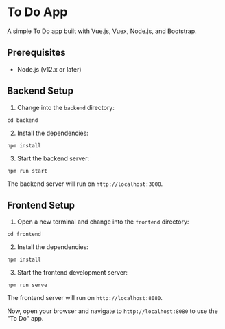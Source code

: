 # To Do App

A simple To Do app built with Vue.js, Vuex, Node.js, and Bootstrap.

## Prerequisites

- Node.js (v12.x or later)

## Backend Setup

1. Change into the `backend` directory:

```
cd backend
```

2. Install the dependencies:

```
npm install
```

3. Start the backend server:

```
npm run start
```

The backend server will run on `http://localhost:3000`.

## Frontend Setup

1. Open a new terminal and change into the `frontend` directory:

```
cd frontend
```

2. Install the dependencies:

```
npm install
```

3. Start the frontend development server:

```
npm run serve
```

The frontend server will run on `http://localhost:8080`.

Now, open your browser and navigate to `http://localhost:8080` to use the "To Do" app.
